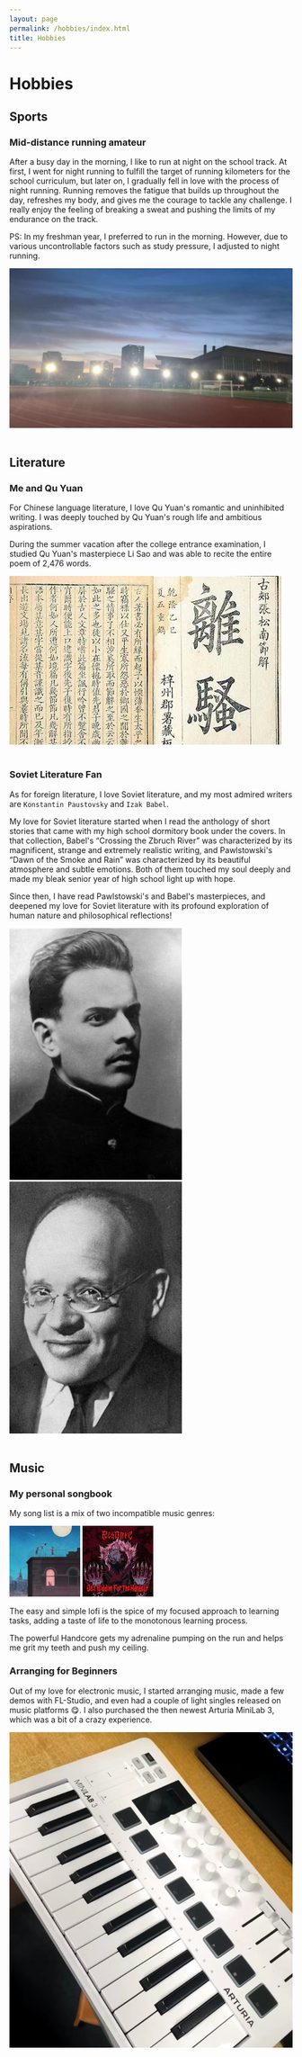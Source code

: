 ```yaml
---
layout: page
permalink: /hobbies/index.html
title: Hobbies
---
```


# Hobbies

## Sports 

### Mid-distance running amateur

After a busy day in the morning, I like to run at night on the school track. At first, I went for night running to fulfill the target of running kilometers for the school curriculum, but later on, I gradually fell in love with the process of night running. Running removes the fatigue that builds up throughout the day, refreshes my body, and gives me the courage to tackle any challenge. I really enjoy the feeling of breaking a sweat and pushing the limits of my endurance on the track.

PS: In my freshman year, I preferred to run in the morning. However, due to various uncontrollable factors such as study pressure, I adjusted to night running.

<div>
<img src="\images\hobbies\run.jpg">
</div>
<br>


## Literature

### Me and Qu Yuan ###

For Chinese language literature, I love Qu Yuan's romantic and uninhibited writing. I was deeply touched by Qu Yuan's rough life and ambitious aspirations.

During the summer vacation after the college entrance examination, I studied Qu Yuan's masterpiece Li Sao and was able to recite the entire poem of 2,476 words.

<div>
<img src="\images\hobbies\lisao.jpg">
</div>
<br>


### Soviet Literature Fan

As for foreign literature, I love Soviet literature, and my most admired writers are `Konstantin Paustovsky` and `Izak Babel`.

My love for Soviet literature started when I read the anthology of short stories that came with my high school dormitory book under the covers. In that collection, Babel's “Crossing the Zbruch River” was characterized by its magnificent, strange and extremely realistic writing, and Pawlstowski's “Dawn of the Smoke and Rain” was characterized by its beautiful atmosphere and subtle emotions. Both of them touched my soul deeply and made my bleak senior year of high school light up with hope.

Since then, I have read Pawlstowski's and Babel's masterpieces, and deepened my love for Soviet literature with its profound exploration of human nature and philosophical reflections!


<div class="third">
<img src="\images\hobbies\Paustovsky.jpg">
<img src="\images\hobbies\Babel.png">
</div>
<br>





## Music

### My personal songbook


My song list is a mix of two incompatible music genres:

<style>
.twice img {
  width: 25%;
}
</style>


<div class="twice">
  <img src="/images/hobbies/lofi.jpg">
  <img src="/images/hobbies/Handcore.jpg">
</div>

The easy and simple lofi is the spice of my focused approach to learning tasks, adding a taste of life to the monotonous learning process.

The  powerful Handcore gets my adrenaline pumping on the run and helps me grit my teeth and push my ceiling.


### Arranging for Beginners

Out of my love for electronic music, I started arranging music, made a few demos with FL-Studio, and even had a couple of light singles released on music platforms 😋. I also purchased the then newest Arturia MiniLab 3, which was a bit of a crazy experience.

<div>
<img src="images/hobbies/minilab3.png">
</div>
<br>

